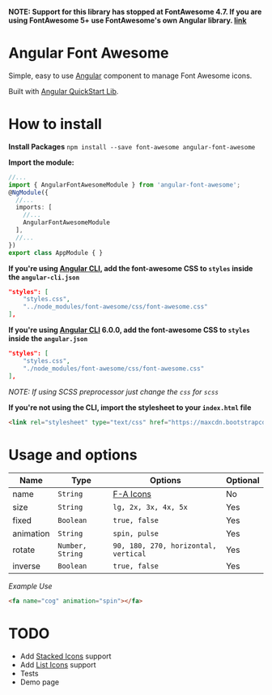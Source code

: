 **NOTE: Support for this library has stopped at FontAwesome 4.7. If you are using FontAwesome 5+ use FontAwesome's own Angular library. [link](https://github.com/FortAwesome/angular-fontawesome)**

# Angular Font Awesome
Simple, easy to use [Angular](https://angular.io) component to manage Font Awesome icons.

Built with [Angular QuickStart Lib](https://github.com/filipesilva/angular-quickstart-lib).

# How to install

**Install Packages**
`npm install --save font-awesome angular-font-awesome`

**Import the module:**
```typescript
//...
import { AngularFontAwesomeModule } from 'angular-font-awesome';
@NgModule({
  //...
  imports: [
    //...
    AngularFontAwesomeModule
  ],
  //...
})
export class AppModule { }
```

**If you're using [Angular CLI](https://github.com/angular/angular-cli), add the font-awesome CSS to `styles` inside the `angular-cli.json`**
```json
"styles": [
    "styles.css",
    "../node_modules/font-awesome/css/font-awesome.css"
],
```
**If you're using [Angular CLI](https://github.com/angular/angular-cli) 6.0.0, add the font-awesome CSS to `styles` inside the `angular.json`**
```json
"styles": [
    "styles.css",
    "./node_modules/font-awesome/css/font-awesome.css"
],
```

*NOTE: If using SCSS preprocessor just change the `css` for `scss`*


**If you're not using the CLI, import the stylesheet to your `index.html` file**
```html
<link rel="stylesheet" type="text/css" href="https://maxcdn.bootstrapcdn.com/font-awesome/4.7.0/css/font-awesome.min.css" />
```

# Usage and options

Name      | Type               | Options                                   | Optional
---       | ---                | ---                                       | ---
name      | `String`           | [F-A Icons](https://fontawesome.com/v4.7.0/icons/) | No
size      | `String`           | `lg, 2x, 3x, 4x, 5x`                      | Yes
fixed     | `Boolean`          | `true, false`                            | Yes
animation |  `String`          | `spin, pulse`                            | Yes
rotate    |  `Number, String` | `90, 180, 270, horizontal, vertical`     | Yes
inverse   |  `Boolean`         | `true, false`                             | Yes

*Example Use*
```html
<fa name="cog" animation="spin"></fa>
```

# TODO
- Add [Stacked Icons](http://fontawesome.io/examples/#stacked) support
- Add [List Icons](http://fontawesome.io/examples/#list) support
- Tests
- Demo page

